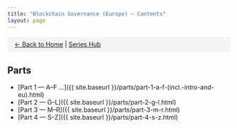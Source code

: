 ```yaml
---
title: "Blockchain Governance (Europe) — Contents"
layout: page
---
```

<div style="background:#f5f5f5;padding:.5rem 1rem;border-bottom:1px solid #eee;">
  <a href="{{ site.url }}/">← Back to Home</a> | <a href="{{ site.baseurl }}/index.html">Series Hub</a>
</div>

## Parts
- [Part 1 — A–F …]({{ site.baseurl }}/parts/part-1-a-f-(incl.-intro-and-eu).html)
- [Part 2 — G–L]({{ site.baseurl }}/parts/part-2-g-l.html)
- [Part 3 — M–R]({{ site.baseurl }}/parts/part-3-m-r.html)
- [Part 4 — S–Z]({{ site.baseurl }}/parts/part-4-s-z.html)



